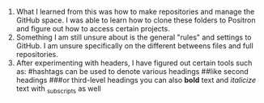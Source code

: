 1) What I learned from this was how to make repositories and manage the GitHub space. I was able to learn how to clone these folders to Positron and figure out how to access certain projects.
2) Something I am still unsure about is the general "rules" and settings to GitHub. I am unsure specifically on the different betweens files and full repositories.
3) After experimenting with headers, I have figured out certain tools such as:
#hashtags can be used to denote various headings
##like second headings
###or third-level headings
you can also **bold** text and *italicize* text with <sub>subscripts</sub> as well
